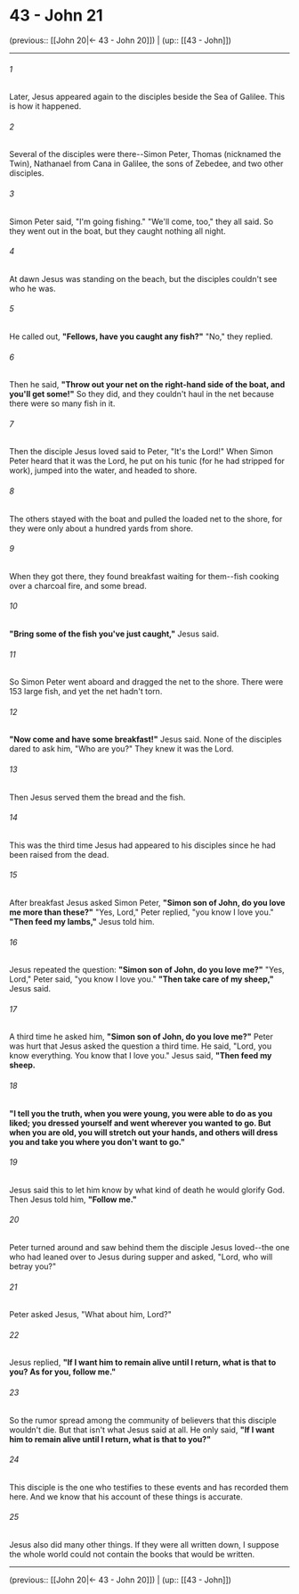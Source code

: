 # 43 - John 21

(previous:: [[John 20|← 43 - John 20]]) | (up:: [[43 - John]])

***


###### 1 
Later, Jesus appeared again to the disciples beside the Sea of Galilee. This is how it happened. 

###### 2 
Several of the disciples were there--Simon Peter, Thomas (nicknamed the Twin), Nathanael from Cana in Galilee, the sons of Zebedee, and two other disciples. 

###### 3 
Simon Peter said, "I'm going fishing." "We'll come, too," they all said. So they went out in the boat, but they caught nothing all night. 

###### 4 
At dawn Jesus was standing on the beach, but the disciples couldn't see who he was. 

###### 5 
He called out, **"Fellows, have you caught any fish?"** "No," they replied. 

###### 6 
Then he said, **"Throw out your net on the right-hand side of the boat, and you'll get some!"** So they did, and they couldn't haul in the net because there were so many fish in it. 

###### 7 
Then the disciple Jesus loved said to Peter, "It's the Lord!" When Simon Peter heard that it was the Lord, he put on his tunic (for he had stripped for work), jumped into the water, and headed to shore. 

###### 8 
The others stayed with the boat and pulled the loaded net to the shore, for they were only about a hundred yards from shore. 

###### 9 
When they got there, they found breakfast waiting for them--fish cooking over a charcoal fire, and some bread. 

###### 10 
**"Bring some of the fish you've just caught,"** Jesus said. 

###### 11 
So Simon Peter went aboard and dragged the net to the shore. There were 153 large fish, and yet the net hadn't torn. 

###### 12 
**"Now come and have some breakfast!"** Jesus said. None of the disciples dared to ask him, "Who are you?" They knew it was the Lord. 

###### 13 
Then Jesus served them the bread and the fish. 

###### 14 
This was the third time Jesus had appeared to his disciples since he had been raised from the dead. 

###### 15 
After breakfast Jesus asked Simon Peter, **"Simon son of John, do you love me more than these?"** "Yes, Lord," Peter replied, "you know I love you." **"Then feed my lambs,"** Jesus told him. 

###### 16 
Jesus repeated the question: **"Simon son of John, do you love me?"** "Yes, Lord," Peter said, "you know I love you." **"Then take care of my sheep,"** Jesus said. 

###### 17 
A third time he asked him, **"Simon son of John, do you love me?"** Peter was hurt that Jesus asked the question a third time. He said, "Lord, you know everything. You know that I love you." Jesus said, **"Then feed my sheep.** 

###### 18 
**"I tell you the truth, when you were young, you were able to do as you liked; you dressed yourself and went wherever you wanted to go. But when you are old, you will stretch out your hands, and others will dress you and take you where you don't want to go."** 

###### 19 
Jesus said this to let him know by what kind of death he would glorify God. Then Jesus told him, **"Follow me."** 

###### 20 
Peter turned around and saw behind them the disciple Jesus loved--the one who had leaned over to Jesus during supper and asked, "Lord, who will betray you?" 

###### 21 
Peter asked Jesus, "What about him, Lord?" 

###### 22 
Jesus replied, **"If I want him to remain alive until I return, what is that to you? As for you, follow me."** 

###### 23 
So the rumor spread among the community of believers that this disciple wouldn't die. But that isn't what Jesus said at all. He only said, **"If I want him to remain alive until I return, what is that to you?"** 

###### 24 
This disciple is the one who testifies to these events and has recorded them here. And we know that his account of these things is accurate. 

###### 25 
Jesus also did many other things. If they were all written down, I suppose the whole world could not contain the books that would be written.

***

(previous:: [[John 20|← 43 - John 20]]) | (up:: [[43 - John]])

